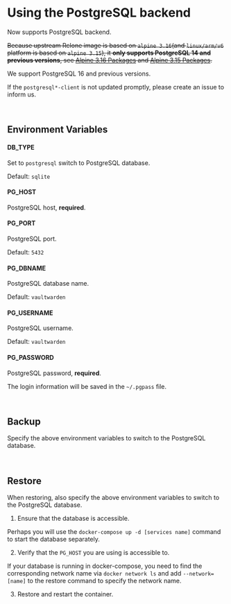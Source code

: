 # Using the PostgreSQL backend

Now supports PostgreSQL backend.

~~Because upstream Rclone image is based on `alpine 3.16`(and `linux/arm/v6` platform is based on `alpine 3.15`), it **only supports PostgreSQL 14 and previous versions**, see [Alpine 3.16 Packages](https://pkgs.alpinelinux.org/packages?name=postgresql*-client&branch=v3.16) and [Alpine 3.15 Packages](https://pkgs.alpinelinux.org/packages?name=postgresql*-client&branch=v3.15).~~

We support PostgreSQL 16 and previous versions.

If the `postgresql*-client` is not updated promptly, please create an issue to inform us.

<br>



## Environment Variables

#### DB_TYPE

Set to `postgresql` switch to PostgreSQL database.

Default: `sqlite`

#### PG_HOST

PostgreSQL host, **required**.

#### PG_PORT

PostgreSQL port.

Default: `5432`

#### PG_DBNAME

PostgreSQL database name.

Default: `vaultwarden`

#### PG_USERNAME

PostgreSQL username.

Default: `vaultwarden`

#### PG_PASSWORD

PostgreSQL password, **required**.

The login information will be saved in the `~/.pgpass` file.

<br>



## Backup

Specify the above environment variables to switch to the PostgreSQL database.

<br>



## Restore

When restoring, also specify the above environment variables to switch to the PostgreSQL database.

1. Ensure that the database is accessible.

Perhaps you will use the `docker-compose up -d [services name]` command to start the database separately.

2. Verify that the `PG_HOST` you are using is accessible to.

If your database is running in docker-compose, you need to find the corresponding network name via `docker network ls`  and add `--network=[name]` to the restore command to specify the network name.

3. Restore and restart the container.
